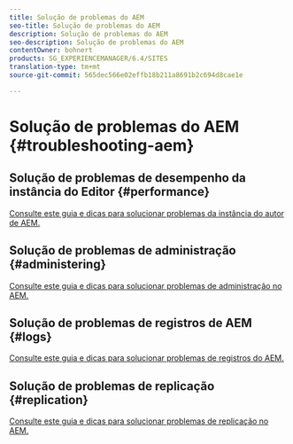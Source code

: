 ```yaml
---
title: Solução de problemas do AEM
seo-title: Solução de problemas do AEM
description: Solução de problemas do AEM
seo-description: Solução de problemas do AEM
contentOwner: bohnert
products: SG_EXPERIENCEMANAGER/6.4/SITES
translation-type: tm+mt
source-git-commit: 565dec566e02effb18b211a8691b2c694d8cae1e

---
```



# Solução de problemas do AEM {#troubleshooting-aem}

## Solução de problemas de desempenho da instância do Editor {#performance}

[Consulte este guia e dicas para solucionar problemas da instância do autor de AEM.](/help/sites-authoring/troubleshooting.md)

## Solução de problemas de administração {#administering}

[Consulte este guia e dicas para solucionar problemas de administração no AEM.](/help/sites-administering/troubleshoot.md)

## Solução de problemas de registros de AEM {#logs}

[Consulte este guia e dicas para solucionar problemas de registros do AEM.](/help/sites-administering/troubleshooting.md)

## Solução de problemas de replicação {#replication}

[Consulte este guia e dicas para solucionar problemas de replicação no AEM.](/help/sites-deploying/troubleshoot-rep.md)
